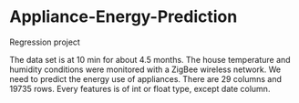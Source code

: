 # Appliance-Energy-Prediction
Regression project

The data set is at 10 min for about 4.5 months. The house temperature and humidity conditions were monitored with a ZigBee wireless network. 
We need to predict the energy use of appliances.
There are 29 columns and 19735 rows. Every features is of int or float type, except date column.
